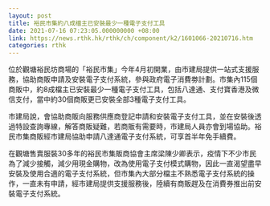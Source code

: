 ```yaml
---
layout: post
title: 裕民市集約八成檔主已安裝最少一種電子支付工具
date: 2021-07-16 07:23:05.000000000 +08:00
link: https://news.rthk.hk/rthk/ch/component/k2/1601066-20210716.htm
categories: rthk
---
```


位於觀塘裕民坊商場的「裕民市集」今年4月初開業，由市建局提供一站式支援服務，協助商販申請及安裝電子支付系統，參與政府電子消費劵計劃。市集內115個商販中，約8成檔主已安裝最少一種電子支付工具，包括八達通、支付寶香港及微信支付，當中約30個商販更已安裝全部3種電子支付工具。

市建局說，會協助商販向服務供應商登記申請和安裝電子支付工具，並在安裝後透過特設查詢專線，解答商販疑難，若商販有需要時，市建局人員亦會到場協助。裕民市集商販經市建局協助申請八達通電子支付系統，可享首半年免手續費。

在觀塘售賣服裝30多年的裕民市集販商協會主席梁陳少卿表示，疫情下不少市民為了減少接觸，減少用現金購物，改為使用電子支付模式購物，因此一直渴望盡早安裝及使用合適的電子支付系統，但市集內大部分檔主不熟悉電子支付系統的操作，一直未有申請，經市建局提供支援服務後，陸續有商販趕及在消費券推出前安裝電子支付系統。
